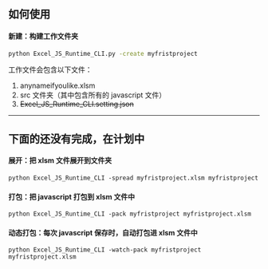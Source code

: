 ## 如何使用



#### 新建：构建工作文件夹

```bash
python Excel_JS_Runtime_CLI.py -create myfristproject
```

工作文件会包含以下文件：

1. anynameifyoulike.xlsm
2. src 文件夹（其中包含所有的 javascript 文件）
3. ~~Excel_JS_Runtime_CLI.setting.json~~

------

## 下面的还没有完成，在计划中

#### 展开：把 xlsm 文件展开到文件夹

```
python Excel_JS_Runtime_CLI -spread myfristproject.xlsm myfristproject
```



#### 打包：把 javascript 打包到 xlsm 文件中

```
python Excel_JS_Runtime_CLI -pack myfristproject myfristproject.xlsm
```



#### 动态打包：每次 javascript 保存时，自动打包进 xlsm 文件中

```
python Excel_JS_Runtime_CLI -watch-pack myfristproject myfristproject.xlsm
```


